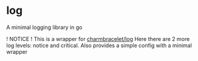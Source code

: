 # log

A minimal logging library in go

! NOTICE !
This is a wrapper for [charmbracelet/log](https://github.com/charmbracelet/log)
Here there are 2 more log levels: notice and critical. Also provides a simple config with a minimal wrapper

